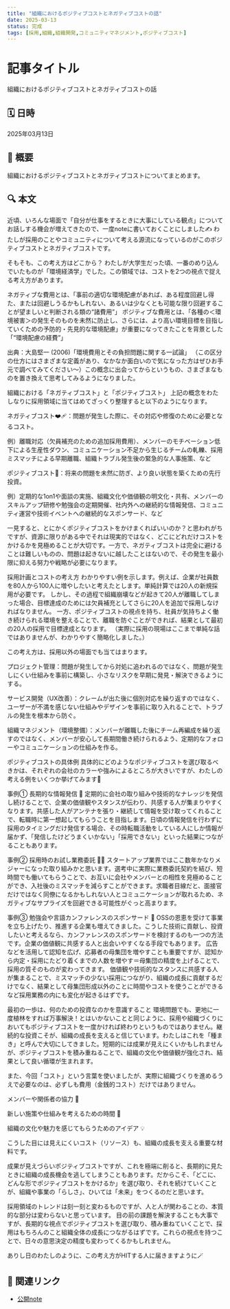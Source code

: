 ```yaml
---
title: "組織におけるポジティブコストとネガティブコストの話"
date: 2025-03-13
status: 完成
tags: [採用,組織,組織開発,コミュニティマネジメント,ポジティブコスト]
---
```


# 記事タイトル
組織におけるポジティブコストとネガティブコストの話

## 🗓 日時
2025年03月13日

## 🎯 概要
組織におけるポジティブコストとネガティブコストについてまとめます。

## 🔍 本文
近頃、いろんな場面で「自分が仕事をするときに大事にしている観点」についてお話しする機会が増えてきたので、一度noteに書いておくことにしました✍️ わたしが採用のことやコミュニティについて考える源流になっているのがこのポジティブコストとネガティブコストです。

そもそも、この考え方はどこから？
わたしが大学生だった頃、一番のめり込んでいたものが「環境経済学」でした。この領域では、コストを2つの視点で捉える考え方があります。

ネガティブな費用とは、「事前の適切な環境配慮があれば、ある程度回避し得た、または回避しうるかもしれない、あるいは少なくとも可能な限り回避することが望ましいと判断される類の“諸費用”」
ポジティブな費用とは、「各種の＜環境被害＞の発生そのものを未然に防止し、さらには、より高い環境目標を目指していくための予防的・先見的な環境配慮」が重要になってきたことを背景とした「“環境配慮の経費”」

出典：大島堅一 (2006)「環境費用とその負担問題に関する一試論」
（この区分の仕方にはさまざまな定義があり、なかなか面白いので気になった方はぜひお手元で調べてみてください〜）この概念に出会ってからというもの、さまざまなものを置き換えて思考してみるようになりました。

組織における「ネガティブコスト」と「ポジティブコスト」
上記の概念をわたしなりに採用領域に当てはめてざっくり整理すると以下のようになります。

ネガティブコスト❤️‍🩹：問題が発生した際に、その対応や修復のために必要となるコスト。

例）離職対応（欠員補充のための追加採用費用）、メンバーのモチベーション低下による生産性ダウン、コミュニケーション不足から生じるチームの軋轢、採用ミスマッチによる早期離職、組織トラブル発生後の緊急的な人事施策、など

ポジティブコスト🚀：将来の問題を未然に防ぎ、より良い状態を築くための先行投資。

例）定期的な1on1や面談の実施、組織文化や価値観の明文化・共有、メンバーのスキルアップ研修や勉強会の定期開催、社内外への継続的な情報発信、コミュニティ運営や技術イベントへの継続的なスポンサード、など

一見すると、とにかくポジティブコストをかけまくればいいのか？と思われがちですが、資源に限りがある中でそれは現実的ではなく、どこにどれだけコストをかけるかを見極めることが大切です。一方で、ネガティブコストは完全に避けることは難しいものの、問題は起きないに越したことはないので、その発生を最小限に抑える努力や戦略が必要になります。

採用計画とコストの考え方
わかりやすい例を示します。例えば、企業が社員数を80人から100人に増やしたいと考えたとします。単純計算では20人の新規採用が必要です。
しかし、その過程で組織崩壊などが起きて20人が離職してしまった場合、目標達成のためには欠員補充としてさらに20人を追加で採用しなければなりません。
一方、ポジティブコストの視点を持ち、社員が気持ちよく働き続けられる環境を整えることで、離職を防ぐことができれば、結果として最初の20人の採用で目標達成となります。
（実際に採用の現場はここまで単純な話ではありませんが、わかりやすく簡略化しました。）

この考え方は、採用以外の場面でも当てはまります。

プロジェクト管理：問題が発生してから対処に追われるのではなく、問題が発生しにくい仕組みを事前に構築し、小さなリスクを早期に発見・解決できるようにする。

サービス開発（UX改善）：クレームが出た後に個別対応を繰り返すのではなく、ユーザーが不満を感じない仕組みやデザインを事前に取り入れることで、トラブルの発生を根本から防ぐ。

組織マネジメント（環境整備）：メンバーが離職した後にチーム再編成を繰り返すのではなく、メンバーが安心して長期間働き続けられるよう、定期的なフォローやコミュニケーションの仕組みを作る。

ポジティブコストの具体例
具体的にどのようなポジティブコストを選び取るべきかは、それぞれの会社のカラーや強みによるところが大きいですが、わたしの考える例をいくつか挙げてみます💁

事例① 長期的な情報発信 📣
定期的に会社の取り組みや技術的なナレッジを発信し続けることで、企業の価値観やスタンスが伝わり、共感する人が集まりやすくなります。共感した人がアンテナを張り・継続して情報を受け取ってくれることで、転職時に第一想起してもらうことを目指します。日頃の情報発信を行わずに採用のタイミングだけ発信する場合、その時転職活動をしている人にしか情報が届かず、「発信したけどうまくいかない」「採用できない」といった結果につながることもあります。

事例② 採用時のお試し業務委託 🧑‍💻
スタートアップ業界ではここ数年かなりメジャーになった取り組みかと思います。選考中に実際に業務委託契約を結び、短時間でも働いてもらうことで、お互いに会社やメンバーとの相性を見極めることができ、入社後のミスマッチを減らすことができます。求職者目線だと、面接官だけではなく同僚になるかもしれない人とコミュニケーションが取れるため、ネガティブなサプライズを回避できる可能性がぐっと高まります。

事例③ 勉強会や言語カンファレンスのスポンサード 🙌
OSSの恩恵を受けて事業を立ち上げたり、推進する企業も増えてきました。こうした技術に貢献し、投資したいと考えるなら、カンファレンスのスポンサードを検討するのも一つの方法です。企業の価値観に共感する人と出会いやすくなる手段でもあります。
広告などを活用して認知を広げ、応募者の母集団を増やすことも重要ですが、認知から内定・採用にたどり着くまでの人数を増やす＝母集団の精度を上げることで、採用の質そのものが変わってきます。 価値観や技術的なスタンスに共感する人が集まることで、ミスマッチの少ない採用につながり、組織の成長に貢献するだけでなく、結果として母集団形成以外のことに時間やコストを使うことができるなど採用業務の内にも変化が起きるはずです。

最初の一歩は、何のための投資なのかを意識すること
環境問題でも、更地に一度植林をすれば万事解決！とはいかないことと同じように、採用や組織づくりにおいてもポジティブコストを一度かければ終わりというものではありません。継続的な投資こそが、組織の成長を支えると信じています。わたしはこれを「種まき」と呼んで大切にしてきました。短期的には成果が見えにくいかもしれませんが、ポジティブコストを積み重ねることで、組織の文化や価値観が強化され、結果として良い循環が生まれます。

また、今回「コスト」という言葉を使いましたが、実際に組織づくりを進めるうえで必要なのは、必ずしも費用（金銭的コスト）だけではありません。

メンバーや関係者の協力 🤝

新しい施策や仕組みを考えるための時間 🧠

組織の文化や魅力を感じてもらうためのアイデア 💡

こうした目には見えにくいコスト（リソース）も、組織の成長を支える重要な材料です。

成果が見えづらいポジティブコストですが、これを極端に削ると、長期的に見たときに組織の成長機会を逃してしまうこともあります。だからこそ、「どこに、どんな形でポジティブコストをかけるか」を選び取り、それを続けていくことが、組織や事業の「らしさ」、ひいては「未来」をつくるのだと思います。

採用領域のトレンドは刻一刻と変わるものですが、人と人が関わることの、本質的な部分は変わらないと思っています。
目の前の課題を解決することも大事ですが、長期的な視点でポジティブコストを選び取り、積み重ねていくことで、採用はもちろんのこと組織全体の成長につながるはずです。これらの視点を持つことで、日々の意思決定の精度も変わってくるかもしれません。

ありし日のわたしのように、この考え方がHITする人に届きますように🪄

## 🔗 関連リンク
- [公開note](https://note.com/ynndino88/n/naa0ca1c72387)
